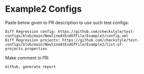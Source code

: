 # Example2 Configs
Paste below given to PR description to use such test configs:
```
Diff Regression config: https://github.com/checkstyle/test-configs/blob/main/NewlineAtEndOfFile/Example2/config.xml
Diff Regression projects: https://github.com/checkstyle/test-configs/blob/main/NewlineAtEndOfFile/Example2/list-of-projects.properties
```
Make comment in PR:
```
Github, generate report
```
